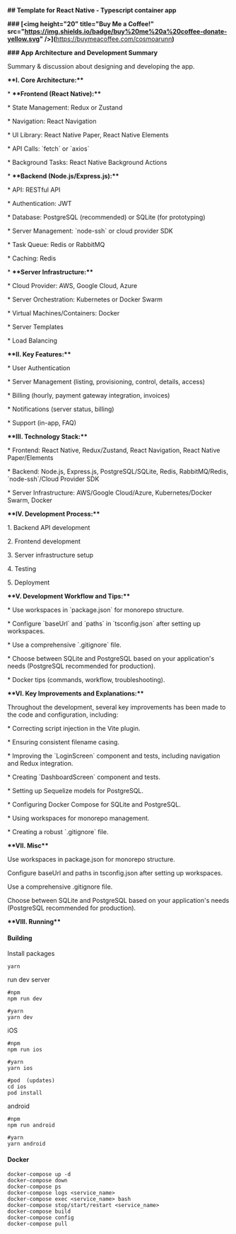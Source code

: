 **## Template for React Native - Typescript container app**




**### \[\<img height="20" title="Buy Me a Coffee!" src="https://img.shields.io/badge/buy%20me%20a%20coffee-donate-yellow.svg" />]\(**<u>https://buymeacoffee.com/cosmoarunn</u>**)**




**### App Architecture and Development Summary**




Summary & discussion about designing and developing  the app.




**\*\*I. Core Architecture:\*\***




\* **\*\*Frontend (React Native):\*\***

&#x20; \* State Management: Redux or Zustand

&#x20; \* Navigation: React Navigation

&#x20; \* UI Library: React Native Paper, React Native Elements

&#x20; \* API Calls: \`fetch\` or \`axios\`

&#x20; \* Background Tasks: React Native Background Actions

\* **\*\*Backend (Node.js/Express.js):\*\***

&#x20; \* API: RESTful API

&#x20; \* Authentication: JWT

&#x20; \* Database: PostgreSQL (recommended) or SQLite (for prototyping)

&#x20; \* Server Management: \`node-ssh\` or cloud provider SDK

&#x20; \* Task Queue: Redis or RabbitMQ

&#x20; \* Caching: Redis

\* **\*\*Server Infrastructure:\*\***

&#x20; \* Cloud Provider: AWS, Google Cloud, Azure

&#x20; \* Server Orchestration: Kubernetes or Docker Swarm

&#x20; \* Virtual Machines/Containers: Docker

&#x20; \* Server Templates

&#x20; \* Load Balancing




**\*\*II. Key Features:\*\***




\* User Authentication

\* Server Management (listing, provisioning, control, details, access)

\* Billing (hourly, payment gateway integration, invoices)

\* Notifications (server status, billing)

\* Support (in-app, FAQ)




**\*\*III. Technology Stack:\*\***




\* Frontend: React Native, Redux/Zustand, React Navigation, React Native Paper/Elements

\* Backend: Node.js, Express.js, PostgreSQL/SQLite, Redis, RabbitMQ/Redis, \`node-ssh\`/Cloud Provider SDK

\* Server Infrastructure: AWS/Google Cloud/Azure, Kubernetes/Docker Swarm, Docker




**\*\*IV. Development Process:\*\***




1\. Backend API development

2\. Frontend development

3\. Server infrastructure setup

4\. Testing

5\. Deployment




**\*\*V. Development Workflow and Tips:\*\***




\* Use workspaces in \`package.json\` for monorepo structure.

\* Configure \`baseUrl\` and \`paths\` in \`tsconfig.json\` after setting up workspaces.

\* Use a comprehensive \`.gitignore\` file.

\* Choose between SQLite and PostgreSQL based on your application's needs (PostgreSQL recommended for production).

\* Docker tips (commands, workflow, troubleshooting).




**\*\*VI. Key Improvements and Explanations:\*\***




Throughout the development, several key improvements has been made to the code and configuration, including:




\* Correcting script injection in the Vite plugin.

\* Ensuring consistent filename casing.

\* Improving the \`LoginScreen\` component and tests, including navigation and Redux integration.

\* Creating \`DashboardScreen\` component and tests.

\* Setting up Sequelize models for PostgreSQL.

\* Configuring Docker Compose for SQLite and PostgreSQL.

\* Using workspaces for monorepo management.

\* Creating a robust \`.gitignore\` file.




**\*\*VII. Misc\*\***

Use workspaces in package.json for monorepo structure.

Configure baseUrl and paths in tsconfig.json after setting up workspaces.

Use a comprehensive .gitignore file.

Choose between SQLite and PostgreSQL based on your application's needs (PostgreSQL recommended for production).




**\*\*VIII. Running\*\***

#### Building

Install packages



```
yarn
```

run dev server



```
#npm
npm run dev

#yarn
yarn dev

```



iOS&#x20;



```
#npm 
npm run ios

#yarn
yarn ios

#pod  (updates)
cd ios
pod install
```

android



```
#npm
npm run android

#yarn
yarn android
```



#### Docker



```
docker-compose up -d
docker-compose down
docker-compose ps
docker-compose logs <service_name>
docker-compose exec <service_name> bash
docker-compose stop/start/restart <service_name>
docker-compose build
docker-compose config
docker-compose pull
```